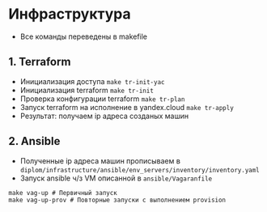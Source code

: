 # Инфраструктура

- Все команды переведены в makefile

## 1. Terraform

- Инициализация доступа `make tr-init-yac` 
- Инициализация terraform `make tr-init` 
- Проверка конфигурации terraform `make tr-plan` 
- Запуск terraform на исполнение в yandex.cloud `make tr-apply` 
- Результат: получаем ip адреса созданых машин

## 2. Ansible

- Полученные ip адреса машин прописываем в `diplom/infrastructure/ansible/env_servers/inventory/inventory.yaml`
- Запуск ansible ч/з VM описанной в `ansible/Vagaranfile`
```shell
make vag-up # Первичный запуск
make vag-up-prov # Повторные запуски с выполнением provision
```

